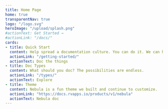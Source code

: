 ```yaml
---
title: Home Page
home: true
transparentNav: true
logo: "/logo.svg"
heroImage: "/upload/splash.png"
#actionText: Get Started →
#actionLink: "/docs/"
cards:
- title: Quick Start
  content: Help spread a documentation culture. You can do it. We can help!!
  actionLink: "/getting-started/"
  actionText: Doc the things
- title: Doc Types
  content: What should you doc? The possibilities are endless.
  actionLink: "/types/"
  actionText: Explore
- title: Theme
  content: Nebula is a fun theme we built and continue to customize.
  actionLink: "https://docs.rvapps.io/products/v1/nebula"
  actionText: Nebula doc
---
```

